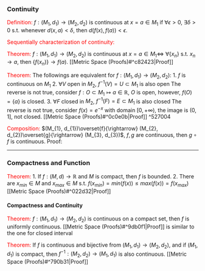 
### Continuity

<font color="#ff0000">Definition:</font> $f: (M_{1},d_{1})\rightarrow (M_{2}, d_{2})$ is continuous at $x=a\in M_{1}$ if $\forall \epsilon>0$, $\exists \delta>0$ s.t. whenever $d(x,a)<\delta$, then $d(f(x), f(a))<\epsilon$.

<font color="#ff0000">Sequentially characterization of continuity:</font> 

<font color="#ff0000">Theorem:</font> $f: (M_{1}, d_{1})\rightarrow (M_{2}, d_{2})$ is continuous at $x=a\in M_{1}\iff$ $\forall \{x_{n}\}$ s.t. $x_{n}\rightarrow a$, then $\{f(x_{n})\}\rightarrow f(a)$.
	[[Metric Space (Proofs)#^c82423|Proof]]

<font color="#ff0000">Theorem:</font> The followings are equivalent for $f:(M_{1}, d_{1})\rightarrow (M_{2}, d_{2})$:
	1. $f$ is continuous on $M_{1}$
	2. $\forall V$ open in $M_{2}$, $f^{-1}(V)=U\subset M_{1}$ is also open
		The reverse is not true, consider $f: O\subset M_{1}\longmapsto a\in \mathbb{R}$, $O$ is open, however, $f(O)=\{a\}$ is closed.
	3. $\forall F$ closed in $M_{2}$, $f^{-1}(F)=E\subset M_{1}$ is also closed
		The reverse is not true, consider $f(x)=e^{-x}$ with domain $[0, +\infty)$, the image is $(0, 1]$, not closed. 
	[[Metric Space (Proofs)#^0c0e0b|Proof]] ^527004

<font color="#ff0000">Composition:</font> $(M_{1}, d_{1})\overset{f}{\rightarrow} (M_{2}, d_{2})\overset{g}{\rightarrow} (M_{3}, d_{3})$, $f,g$ are continuous, then $g\circ f$ is continuous.
	Proof:

---

### Compactness and Function

<font color="#ff0000">Theorem:</font> 
	1. If $f: (M, d)\rightarrow \mathbb{R}$ and $M$ is compact, then $f$ is bounded.
	2. There are $x_{min}\in M$ and $x_{max}\in M$ s.t. $f(x_{min})=min(f(x))\leq max(f(x))=f(x_{max})$
	[[Metric Space (Proofs)#^022d32|Proof]]

#### Compactness and Continuity

<font color="#ff0000">Theorem:</font> $f:(M_{1}, d_{1})\rightarrow (M_{2}, d_{2})$ is continuous on a compact set, then $f$ is uniformly continuous.
	[[Metric Space (Proofs)#^9db0f1|Proof]] is similar to the one for closed interval

<font color="#ff0000">Theorem:</font> If $f$ is continuous and bijective from $(M_{1} ,d_{1})\rightarrow (M_{2}, d_{2})$, and if $(M_{1}, d_{1})$ is compact, then $f^{-1}: (M_{2}, d_{2})\rightarrow (M_{1}, d_{1})$ is also continuous.
	[[Metric Space (Proofs)#^790b31|Proof]]






